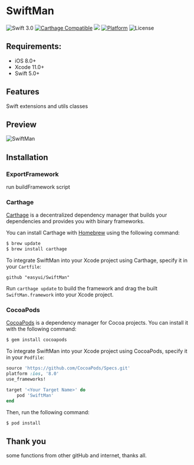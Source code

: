 # SwiftMan

![Swift 3.0](https://img.shields.io/badge/Swift-3.0-brightgreen.svg?style=flat) 
[![Carthage Compatible](https://img.shields.io/badge/Carthage-compatible-4BC51D.svg?style=flat)](https://github.com/Carthage/Carthage)
<a href="https://img.shields.io/cocoapods/v/ZFPlayer.svg"><img src="https://img.shields.io/cocoapods/v/SwiftMan.svg"></a>
[![Platform](https://img.shields.io/cocoapods/p/EZPlayer.svg?style=flat)](http://cocoadocs.org/docsets/EZPlayer)
![License](https://img.shields.io/cocoapods/l/BMPlayer.svg?style=flat)

## Requirements:

- iOS 8.0+ 
- Xcode 11.0+
- Swift 5.0+

## Features

Swift extensions and utils classes

## Preview

![SwiftMan](preview.png)

## Installation

### ExportFramework
run buildFramework script
### Carthage

[Carthage](https://github.com/Carthage/Carthage) is a decentralized dependency manager that builds your dependencies and provides you with binary frameworks.

You can install Carthage with [Homebrew](http://brew.sh/) using the following command:

```bash
$ brew update
$ brew install carthage
```

To integrate SwiftMan into your Xcode project using Carthage, specify it in your `Cartfile`:

```ogdl
github "easyui/SwiftMan" 
```

Run `carthage update` to build the framework and drag the built `SwiftMan.framework` into your Xcode project.

### CocoaPods

[CocoaPods](http://cocoapods.org) is a dependency manager for Cocoa projects. You can install it with the following command:

```bash
$ gem install cocoapods
```

To integrate SwiftMan into your Xcode project using CocoaPods, specify it in your `Podfile`:

```ruby
source 'https://github.com/CocoaPods/Specs.git'
platform :ios, '8.0'
use_frameworks!

target '<Your Target Name>' do
    pod 'SwiftMan'
end
```

Then, run the following command:

```bash
$ pod install
```

## Thank you

some functions from other gitHub and internet, thanks all.


